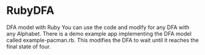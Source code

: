 # RubyDFA
DFA model with Ruby
You can use the code and modify for any DFA with any Alphabet. There is a demo example app implementing the DFA model called example-pacman.rb. This modifies the DFA to wait until it reaches the final state of four.
